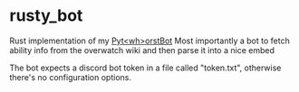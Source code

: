 # rusty_bot

Rust implementation of my [Pyt\<wh>orstBot](https://github.com/TheFinnishArmy/Pyt-wh-orstBot)
Most importantly a bot to fetch ability info from the overwatch wiki and then parse it into a nice embed

The bot expects a discord bot token in a file called "token.txt", otherwise there's no configuration options.